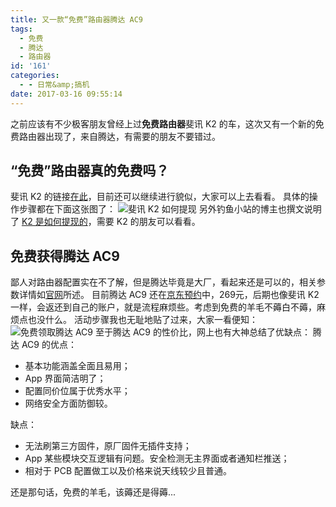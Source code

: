 ```yaml
---
title: 又一款“免费”路由器腾达 AC9
tags:
  - 免费
  - 腾达
  - 路由器
id: '161'
categories:
  - - 日常&amp;搞机
date: 2017-03-16 09:55:14
---
```


之前应该有不少极客朋友曾经上过**免费路由器**斐讯 K2 的车，这次又有一个新的免费路由器出现了，来自腾达，有需要的朋友不要错过。

## “免费”路由器真的免费吗？

斐讯 K2 的链接[在此](https://union-click.jd.com/jdc?e=0&p=AyIHZR5bEgAWBVMfWyUBFA5SG1kTMlZYDUUEJVtXQhQQRQtaV1MJBABAHUBZCQVYEwsVB1cdRExHTlplZi9oShoBEBk4XkpzWSEBOHNAdUwsTVcZMhM3VhlbFwsRBlcTayUCEjcDdVsUAxMGVBpSFwQiAVUYWxQHEgZcK1sQCxoAVhJeHAASA1UrWRUyTVQPGFoVAyI3ZSs%3D&t=W1dCFBBFC1pXUwkEAEAdQFkJBVgTCxUHVx1ETEdOWg%3D%3D)，目前还可以继续进行貌似，大家可以上去看看。 具体的操作步骤都在下面这张图了： ![斐讯 K2 如何提现](https://ooo.0o0.ooo/2017/03/16/58c9e9414e15f.jpg) 另外钓鱼小站的博主也撰文说明了 [K2 是如何提现的](http://diaoyuxiaozhan.com/1520.html)，需要 K2 的朋友可以看看。

## 免费获得腾达 AC9

鄙人对路由器配置实在不了解，但是腾达毕竟是大厂，看起来还是可以的，相关参数详情如[官网](http://www.tenda.com.cn/product/AC9.html)所述。 目前腾达 AC9 还在[京东预约](https://union-click.jd.com/jdc?e=0&p=AyIHZRprFwoVDlYbUyVGTV8LRGtMR1dGXgVFTUdGW0pADgpQTFtLGVMSCxEHXQQCUF5PNwwZL1NJb1keeTNrdBNdPgEkZn1hbiUXVyUDIgRXG1kcARMFXStrFQIiTDsaaxMCEQdUHlsUCyIHUBJTEgEbDlAaUxwGIgVVKwRGWBEGVRprJTIi&t=W1dCFBBFC1pXUwkEAEAdQFkJBVkdBRsEVRNETEdOWg%3D%3D)中，269元，后期也像斐讯 K2 一样，会返还到自己的账户，就是流程麻烦些。考虑到免费的羊毛不薅白不薅，麻烦点也没什么。 活动步骤我也无耻地贴了过来，大家一看便知： ![免费领取腾达 AC9](https://ooo.0o0.ooo/2017/03/16/58c9ef1a5c20f.jpg) 至于腾达 AC9 的性价比，网上也有大神总结了优缺点： 腾达 AC9 的优点：

*   基本功能涵盖全面且易用；
*   App 界面简洁明了；
*   配置同价位属于优秀水平；
*   网络安全方面防御较。

缺点：

*   无法刷第三方固件，原厂固件无插件支持；
*   App 某些模块交互逻辑有问题。安全检测无主界面或者通知栏推送；
*   相对于 PCB 配置做工以及价格来说天线较少且普通。

还是那句话，免费的羊毛，该薅还是得薅...